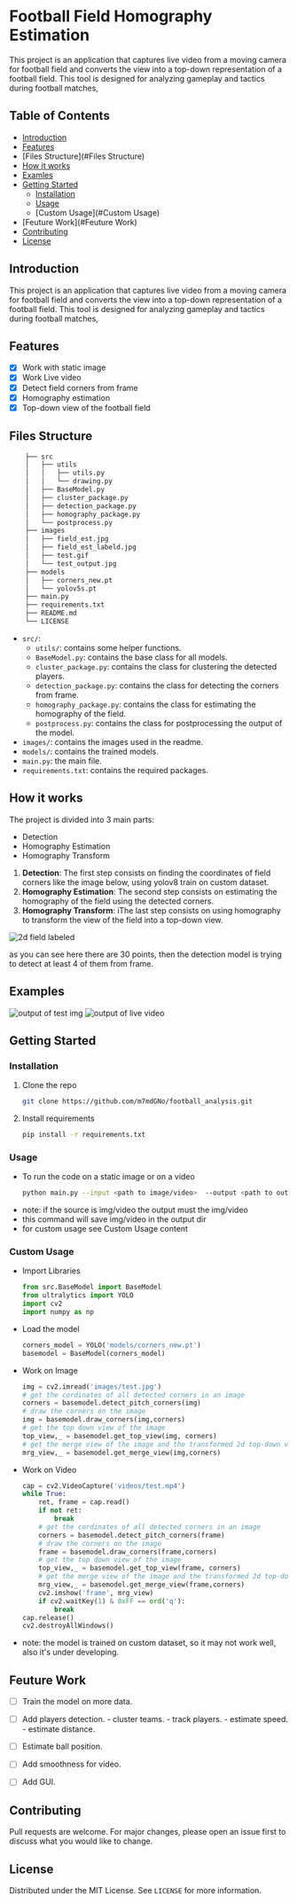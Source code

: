 # Football Field Homography Estimation

This project is an application that captures live video from a moving camera for football field and converts the view into a top-down representation of a football field. This tool is designed for analyzing gameplay and tactics during football matches,

## Table of Contents
- [Introduction](#introduction)
- [Features](#Features)
- [Files Structure](#Files Structure)
- [How it works](#how-it-works)
- [Examles](#examples)
- [Getting Started](#getting-started)
  - [Installation](#installation)
  - [Usage](#usage)
  - [Custom Usage](#Custom Usage)
- [Feuture Work](#Feuture Work)
- [Contributing](#contributing)
- [License](#license)


## Introduction
This project is an application that captures live video from a moving camera for football field and converts the view into a top-down representation of a football field. This tool is designed for analyzing gameplay and tactics during football matches,

## Features
- [x] Work with static image
- [x] Work Live video
- [x] Detect field corners from frame
- [x] Homography estimation
- [x] Top-down view of the football field

## Files Structure
```bash
    ├── src
    │   ├── utils
    │   │   ├── utils.py
    │   │   └── drawing.py
    │   ├── BaseModel.py
    │   ├── cluster_package.py
    │   ├── detection_package.py
    │   ├── homography_package.py
    │   └── postprocess.py
    ├── images
    │   ├── field_est.jpg
    │   ├── field_est_labeld.jpg
    │   ├── test.gif
    │   └── test_output.jpg
    ├── models
    │   ├── corners_new.pt
    │   └── yolov5s.pt
    ├── main.py
    ├── requirements.txt
    ├── README.md
    └── LICENSE
```

- `src/`: 
    - `utils/`: contains some helper functions.
    - `BaseModel.py`: contains the base class for all models.
    - `cluster_package.py`: contains the class for clustering the detected players.
    - `detection_package.py`: contains the class for detecting the corners from frame.
    - `homography_package.py`: contains the class for estimating the homography of the field.
    - `postprocess.py`: contains the class for postprocessing the output of the model.
- `images/`: contains the images used in the readme.
- `models/`: contains the trained models.
- `main.py`: the main file.
- `requirements.txt`: contains the required packages.

## How it works

The project is divided into 3 main parts:
- Detection
- Homography Estimation
- Homography Transform

1) **Detection**: The first step consists on finding the coordinates of field corners like the image below,
using yolov8 train on custom dataset.
2) **Homography Estimation**: The second step consists on estimating the homography of the field using the detected corners.
3) **Homography Transform**: iThe last step consists on using homography to transform the view of the field into a top-down view.



![2d field labeled](images/field_est_labeld.jpg)

as you can see here there are 30 points, then the detection model is trying to detect at least 4 of them from frame.


## Examples
![output of test img](images/test_output.jpg)
![output of live video](images/test.gif)

## Getting Started
### Installation
1. Clone the repo
   ```sh
   git clone https://github.com/m7mdGNo/football_analysis.git
    ```
2. Install requirements
    ```sh
    pip install -r requirements.txt
    ```
### Usage
- To run the code on a static image or on a video
    ```sh
    python main.py --input <path to image/video>  --output <path to output image/video>
    ```
- note: if the source is img/video the output must the img/video
- this command will save img/video in the output dir
- for custom usage see Custom Usage content

### Custom Usage
- Import Libraries
    ```python
    from src.BaseModel import BaseModel
    from ultralytics import YOLO
    import cv2
    import numpy as np
    ```
- Load the model
    ```python
    corners_model = YOLO('models/corners_new.pt')
    basemodel = BaseModel(corners_model)
    ```
- Work on Image
    ```python
    img = cv2.imread('images/test.jpg')
    # get the cordinates of all detected corners in an image
    corners = basemodel.detect_pitch_corners(img)
    # draw the corners on the image
    img = basemodel.draw_corners(img,corners)
    # get the top down view of the image
    top_view,_ = basemodel.get_top_view(img, corners)
    # get the merge view of the image and the transformed 2d top-down view field img
    mrg_view,_ = basemodel.get_merge_view(img,corners)

    ```
- Work on Video
    ```python
    cap = cv2.VideoCapture('videos/test.mp4')
    while True:
        ret, frame = cap.read()
        if not ret:
            break
        # get the cordinates of all detected corners in an image
        corners = basemodel.detect_pitch_corners(frame)
        # draw the corners on the image
        frame = basemodel.draw_corners(frame,corners)
        # get the top down view of the image
        top_view,_ = basemodel.get_top_view(frame, corners)
        # get the merge view of the image and the transformed 2d top-down view field img
        mrg_view,_ = basemodel.get_merge_view(frame,corners)
        cv2.imshow('frame', mrg_view)
        if cv2.waitKey(1) & 0xFF == ord('q'):
            break
    cap.release()
    cv2.destroyAllWindows()
    ```
    
- note: the model is trained on custom dataset, so it may not work well, also it's under developing.

## Feuture Work
- [ ] Train the model on more data.
- [ ] Add players detection.
        - cluster teams.
        - track players.
        - estimate speed.
        - estimate distance.
- [ ] Estimate ball position.
- [ ] Add smoothness for video.
- [ ] Add GUI.


## Contributing
Pull requests are welcome. For major changes, please open an issue first to discuss what you would like to change.

## License
Distributed under the MIT License. See `LICENSE` for more information.
